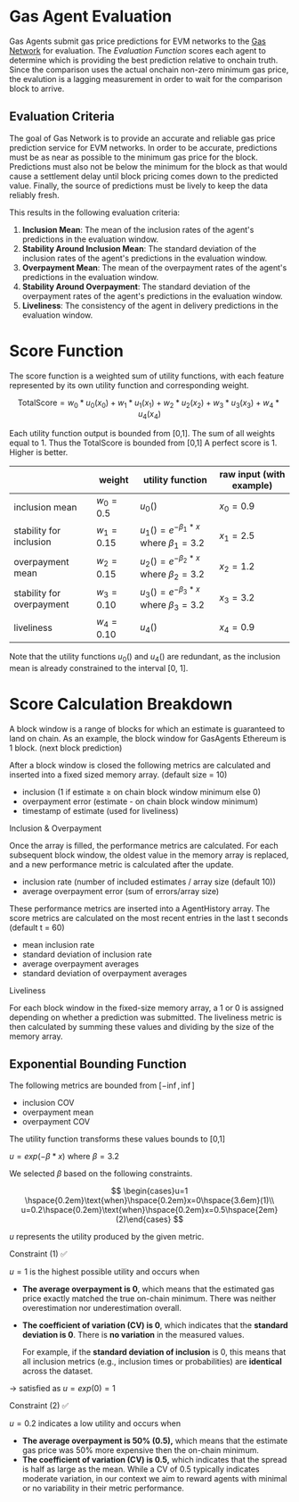 # Gas Agent Evaluation

Gas Agents submit gas price predictions for EVM networks to the [Gas Network](https://gas.network/) for evaluation. The *Evaluation Function* scores each agent to determine which is providing the best prediction relative to onchain truth. Since the comparison uses the actual onchain non-zero minimum gas price, the evalution is a lagging measurement in order to wait for the comparison block to arrive.

## Evaluation Criteria

The goal of Gas Network is to provide an accurate and reliable gas price prediction service for EVM networks. In order to be accurate, predictions must be as near as possible to the minimum gas price for the block. Predictions must also not be below the minimum for the block as that would cause a settlement delay until block pricing comes down to the predicted value. Finally, the source of predictions must be lively to keep the data reliably fresh.

This results in the following evaluation criteria:

1. **Inclusion Mean**: The mean of the inclusion rates of the agent's predictions in the evaluation window.
2. **Stability Around Inclusion Mean**: The standard deviation of the inclusion rates of the agent's predictions in the evaluation window.
3. **Overpayment Mean**: The mean of the overpayment rates of the agent's predictions in the evaluation window.
4. **Stability Around Overpayment**: The standard deviation of the overpayment rates of the agent's predictions in the evaluation window.
5. **Liveliness**: The consistency of the agent in delivery predictions in the evaluation window.

# Score Function

The score function is a weighted sum of utility functions, with each feature represented by its own utility function and corresponding weight.

$$
\text{TotalScore}= w_{0}*u_{0}(x_{0})+w_{1}*u_{1}(x_{1})+w_{2}*u_{2}(x_{2})+w_{3}*u_{3}(x_{3})+w_{4}*u_{4}(x_{4})
$$

Each utility function output is bounded from [0,1]. The sum of all weights equal to 1.  Thus the TotalScore is bounded from [0,1] A perfect score is 1. Higher is better.

|  | weight | utility function | raw input (with example) |
| --- | --- | --- | --- |
| inclusion mean | $w_0=0.5$ | $u_0()$ | $x_0=0.9$  |
| stability for inclusion | $w_1 = 0.15$ | $u_1() = e^{-\beta_1*x}$ where $\beta_1=3.2$ | $x_1 = 2.5$ |
| overpayment mean | $w_2=0.15$ | $u_2()=e^{-\beta_2*x}$ where $\beta_2=3.2$ | $x_2 = 1.2$ |
| stability for overpayment | $w_3=0.10$ | $u_3()=e^{-\beta_3*x}$ where $\beta_3=3.2$ | $x_3=3.2$ |
| liveliness | $w_4=0.10$ | $u_4()$ | $x_4=0.9$  |

Note that the utility functions $u_0()$ and $u_4()$ are redundant, as the inclusion mean is already constrained to the interval [0, 1].

# Score Calculation Breakdown

A block window is a range of blocks for which an estimate is guaranteed to land on chain. As an example, the block window for GasAgents Ethereum is 1 block. (next block prediction)

After a block window is closed the following metrics are calculated and inserted into a fixed sized memory array. (default size = 10)

- inclusion (1 if estimate ≥ on chain block window minimum else 0)
- overpayment error (estimate - on chain block window minimum)
- timestamp of estimate (used for liveliness)

Inclusion & Overpayment

Once the array is filled, the performance metrics are calculated.  For each subsequent block window, the oldest value in the memory array is replaced, and a new performance metric is calculated after the update.

- inclusion rate (number of included estimates / array size (default 10))
- average overpayment error (sum of errors/array size)

These performance metrics are inserted into a AgentHistory array. The score metrics are calculated on the most recent entries in the last t seconds (default t = 60)

- mean inclusion rate
- standard deviation of inclusion rate
- average overpayment averages
- standard deviation of overpayment averages

Liveliness

For each block window in the fixed-size memory array, a 1 or 0 is assigned depending on whether a prediction was submitted. The liveliness metric is then calculated by summing these values and dividing by the size of the memory array.

## Exponential Bounding Function

The following metrics are bounded from $[-\inf,\inf]$

- inclusion COV
- overpayment mean
- overpayment COV

The utility function transforms these values bounds to [0,1]

$u = exp(- \beta * x)$ where $\beta=3.2$

We selected  $\beta$  based on the following constraints.

$$
\begin{cases}u=1 \hspace{0.2em}\text{when}\hspace{0.2em}x=0\hspace{3.6em}(1)\\
u=0.2\hspace{0.2em}\text{when}\hspace{0.2em}x=0.5\hspace{2em}(2)\end{cases}
$$

$u$ represents the utility produced by the given metric.

Constraint (1) ✅

 $u = 1$ is the highest possible utility and occurs when

- **The average overpayment is 0**, which means that the estimated gas price exactly matched the true on-chain minimum. There was neither overestimation nor underestimation overall.
- **The coefficient of variation (CV) is 0**, which indicates that the **standard deviation is 0**. There is **no variation** in the measured values.

    For example, if the **standard deviation of inclusion** is 0, this means that all inclusion metrics (e.g., inclusion times or probabilities) are **identical** across the dataset.


→ satisfied as $u = exp(0)=1$

Constraint (2) ✅

 $u = 0.2$ indicates a low utility and occurs when

- **The average overpayment is 50% (0.5),** which means that the estimate gas price was 50% more expensive then the on-chain minimum.
- **The coefficient of variation (CV) is 0.5,** which indicates that the spread is half as large as the mean. While a CV of 0.5 typically indicates moderate variation, in our context we aim to reward agents with minimal or no variability in their metric performance.
